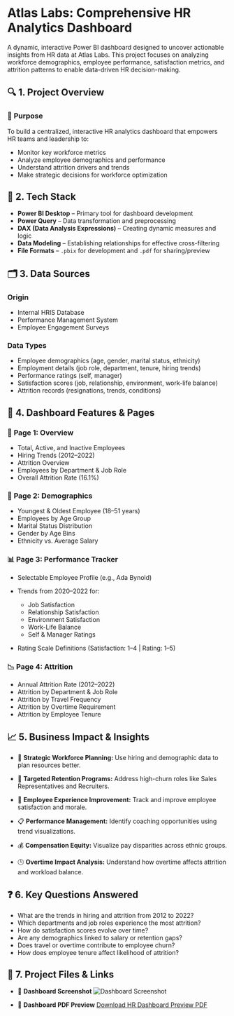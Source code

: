 # **Atlas Labs: Comprehensive HR Analytics Dashboard**

A dynamic, interactive Power BI dashboard designed to uncover actionable insights from HR data at Atlas Labs. This project focuses on analyzing workforce demographics, employee performance, satisfaction metrics, and attrition patterns to enable data-driven HR decision-making.

## 🔍 1. Project Overview

### 🎯 **Purpose**

To build a centralized, interactive HR analytics dashboard that empowers HR teams and leadership to:

* Monitor key workforce metrics
* Analyze employee demographics and performance
* Understand attrition drivers and trends
* Make strategic decisions for workforce optimization


## 🧰 2. Tech Stack

* **Power BI Desktop** – Primary tool for dashboard development
* **Power Query** – Data transformation and preprocessing
* **DAX (Data Analysis Expressions)** – Creating dynamic measures and logic
* **Data Modeling** – Establishing relationships for effective cross-filtering
* **File Formats** – `.pbix` for development and `.pdf` for sharing/preview



## 🗂️ 3. Data Sources

### **Origin**

* Internal HRIS Database
* Performance Management System
* Employee Engagement Surveys

### **Data Types**

* Employee demographics (age, gender, marital status, ethnicity)
* Employment details (job role, department, tenure, hiring trends)
* Performance ratings (self, manager)
* Satisfaction scores (job, relationship, environment, work-life balance)
* Attrition records (resignations, trends, conditions)



## 🌟 4. Dashboard Features & Pages

### 📄 **Page 1: Overview**

* Total, Active, and Inactive Employees
* Hiring Trends (2012–2022)
* Attrition Overview
* Employees by Department & Job Role
* Overall Attrition Rate (16.1%)

### 👥 **Page 2: Demographics**

* Youngest & Oldest Employee (18–51 years)
* Employees by Age Group
* Marital Status Distribution
* Gender by Age Bins
* Ethnicity vs. Average Salary

### 📊 **Page 3: Performance Tracker**

* Selectable Employee Profile (e.g., Ada Bynold)
* Trends from 2020–2022 for:

  * Job Satisfaction
  * Relationship Satisfaction
  * Environment Satisfaction
  * Work-Life Balance
  * Self & Manager Ratings
* Rating Scale Definitions (Satisfaction: 1–4 | Rating: 1–5)

### 📉 **Page 4: Attrition**

* Annual Attrition Rate (2012–2022)
* Attrition by Department & Job Role
* Attrition by Travel Frequency
* Attrition by Overtime Requirement
* Attrition by Employee Tenure



## 📈 5. Business Impact & Insights

* 🔄 **Strategic Workforce Planning:**
  Use hiring and demographic data to plan resources better.

* 🎯 **Targeted Retention Programs:**
  Address high-churn roles like Sales Representatives and Recruiters.

* 💼 **Employee Experience Improvement:**
  Track and improve employee satisfaction and morale.

* 📋 **Performance Management:**
  Identify coaching opportunities using trend visualizations.

* 💰 **Compensation Equity:**
  Visualize pay disparities across ethnic groups.

* 🕒 **Overtime Impact Analysis:**
  Understand how overtime affects attrition and workload balance.


## ❓ 6. Key Questions Answered

* What are the trends in hiring and attrition from 2012 to 2022?
* Which departments and job roles experience the most attrition?
* How do satisfaction scores evolve over time?
* Are any demographics linked to salary or retention gaps?
* Does travel or overtime contribute to employee churn?
* How does employee tenure affect likelihood of attrition?



## 📎 7. Project Files & Links

* 📸 **Dashboard Screenshot**
  ![Dashboard Screenshot](attachment:581643d3-acb7-4b92-b600-1ccbbb68f707.png)

* 📄 **Dashboard PDF Preview**
  [Download HR Dashboard Preview PDF](sandbox:/mnt/data/581643d3-acb7-4b92-b600-1ccbbb68f707.png)
